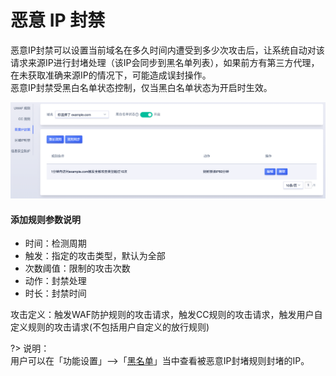 # 恶意 IP 封禁

恶意IP封禁可以设置当前域名在多久时间内遭受到多少次攻击后，让系统自动对该请求来源IP进行封堵处理（该IP会同步到黑名单列表），如果前方有第三方代理，在未获取准确来源IP的情况下，可能造成误封操作。  
恶意IP封禁受黑白名单状态控制，仅当黑白名单状态为开启时生效。

![malicious_ip_img_1](/images/malicious_ip_img_1.png)

#### 添加规则参数说明

  - 时间：检测周期
  - 触发：指定的攻击类型，默认为全部
  - 次数阈值：限制的攻击次数
  - 动作：封禁处理
  - 时长：封禁时间

攻击定义：触发WAF防护规则的攻击请求，触发CC规则的攻击请求，触发⽤户⾃定义规则的攻击请求(不包括⽤户自定义的放行规则)

?> 说明：  
⽤户可以在「功能设置」-->「[黑名单](/uewaf/features/expand/Black_list)」当中查看被恶意IP封堵规则封堵的IP。





